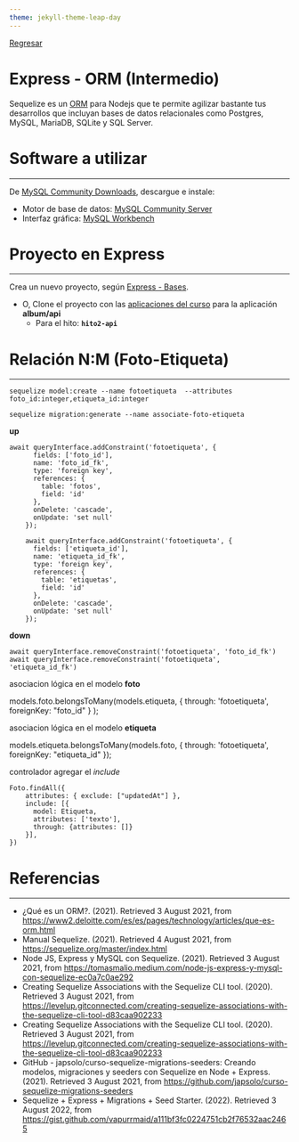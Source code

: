 ```yaml
---
theme: jekyll-theme-leap-day
---
```


[Regresar](/DAWM/)

Express - ORM (Intermedio)
==========================================

Sequelize es un [ORM](https://www2.deloitte.com/es/es/pages/technology/articles/que-es-orm.html) para Nodejs que te permite agilizar bastante tus desarrollos que incluyan bases de datos relacionales como Postgres, MySQL, MariaDB, SQLite y SQL Server.


Software a utilizar
===================
* * *

De [MySQL Community Downloads](https://dev.mysql.com/downloads/), descargue e instale:
* Motor de base de datos: [MySQL Community Server](https://dev.mysql.com/downloads/mysql/)
* Interfaz gráfica: [MySQL Workbench](https://dev.mysql.com/downloads/workbench/)


Proyecto en Express
===================

* * *

Crea un nuevo proyecto, según [Express - Bases](https://dawfiec.github.io/DAWM/tutoriales/express_bases.html).

* O, Clone el proyecto con las [aplicaciones del curso](https://github.com/DAWFIEC/DAWM-apps) para la aplicación **album/api**
    - Para el hito: **`hito2-api`**

Relación N:M (Foto-Etiqueta)
===================

* * *


```
sequelize model:create --name fotoetiqueta  --attributes foto_id:integer,etiqueta_id:integer
```

```
sequelize migration:generate --name associate-foto-etiqueta
```

**up**

```
await queryInterface.addConstraint('fotoetiqueta', {
      fields: ['foto_id'],
      name: 'foto_id_fk',
      type: 'foreign key',
      references: {
        table: 'fotos',
        field: 'id'
      },
      onDelete: 'cascade',
      onUpdate: 'set null'
    });

    await queryInterface.addConstraint('fotoetiqueta', {
      fields: ['etiqueta_id'],
      name: 'etiqueta_id_fk',
      type: 'foreign key',
      references: {
        table: 'etiquetas',
        field: 'id'
      },
      onDelete: 'cascade',
      onUpdate: 'set null'
    });
```

**down**

```
await queryInterface.removeConstraint('fotoetiqueta', 'foto_id_fk')
await queryInterface.removeConstraint('fotoetiqueta', 'etiqueta_id_fk')
```

asociacion lógica en el modelo **foto**

models.foto.belongsToMany(models.etiqueta, { through: 'fotoetiqueta', foreignKey: "foto_id" } );

asociacion lógica en el modelo **etiqueta**

models.etiqueta.belongsToMany(models.foto, { through: 'fotoetiqueta', foreignKey: "etiqueta_id" });


controlador agregar el _include_

```
Foto.findAll({  
    attributes: { exclude: ["updatedAt"] },
    include: [{
      model: Etiqueta,
      attributes: ['texto'],
      through: {attributes: []}
    }],
})  
```


Referencias 
===========

* * *

* ¿Qué es un ORM?. (2021). Retrieved 3 August 2021, from https://www2.deloitte.com/es/es/pages/technology/articles/que-es-orm.html 
* Manual Sequelize. (2021). Retrieved 4 August 2021, from https://sequelize.org/master/index.html 
* Node JS, Express y MySQL con Sequelize. (2021). Retrieved 3 August 2021, from https://tomasmalio.medium.com/node-js-express-y-mysql-con-sequelize-ec0a7c0ae292 
* Creating Sequelize Associations with the Sequelize CLI tool. (2020). Retrieved 3 August 2021, from https://levelup.gitconnected.com/creating-sequelize-associations-with-the-sequelize-cli-tool-d83caa902233 
* Creating Sequelize Associations with the Sequelize CLI tool. (2020). Retrieved 3 August 2021, from https://levelup.gitconnected.com/creating-sequelize-associations-with-the-sequelize-cli-tool-d83caa902233 
* GitHub - japsolo/curso-sequelize-migrations-seeders: Creando modelos, migraciones y seeders con Sequelize en Node + Express. (2021). Retrieved 3 August 2021, from https://github.com/japsolo/curso-sequelize-migrations-seeders
* Sequelize + Express + Migrations + Seed Starter. (2022). Retrieved 3 August 2022, from https://gist.github.com/vapurrmaid/a111bf3fc0224751cb2f76532aac2465